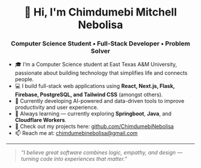 <div align="center">

# 👋 Hi, I'm Chimdumebi Mitchell Nebolisa  
### Computer Science Student • Full-Stack Developer • Problem Solver

</div>

- 🎓 I’m a Computer Science student at East Texas A&M University, passionate about building technology that simplifies life and connects people.  
- 💻 I build full-stack web applications using **React, Next.js, Flask, Firebase, PostgreSQL, and Tailwind CSS** (amongst others).  
- 🚀 Currently developing AI-powered and data-driven tools to improve productivity and user experience.  
- 🧠 Always learning — currently exploring **Springboot**, **Java**, and **Cloudflare Workers**.  
- 📂 Check out my projects here: [github.com/ChimdumebiNebolisa](https://github.com/ChimdumebiNebolisa)  
- 📫 Reach me at: [chimdumebinebolisa@gmail.com](mailto:chimdumebinebolisa@gmail.com)

---

> _“I believe great software combines logic, empathy, and design — turning code into experiences that matter.”_
